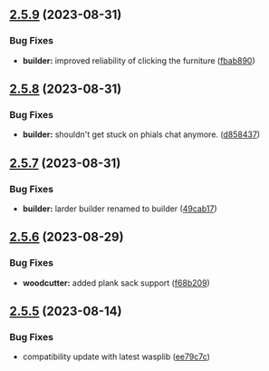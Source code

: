 ## [2.5.9](https://github.com/Torwent/wasp-free/compare/v2.5.8...v2.5.9) (2023-08-31)


### Bug Fixes

* **builder:** improved reliability of clicking the furniture ([fbab890](https://github.com/Torwent/wasp-free/commit/fbab890f96f95b3649b51e020184095418f957ae))



## [2.5.8](https://github.com/Torwent/wasp-free/compare/v2.5.7...v2.5.8) (2023-08-31)


### Bug Fixes

* **builder:** shouldn't get stuck on phials chat anymore. ([d858437](https://github.com/Torwent/wasp-free/commit/d858437a21ba492ed04398be7abd2965210f2f3e))



## [2.5.7](https://github.com/Torwent/wasp-free/compare/v2.5.6...v2.5.7) (2023-08-31)


### Bug Fixes

* **builder:** larder builder renamed to builder ([49cab17](https://github.com/Torwent/wasp-free/commit/49cab17d91234ef35794ca0984c87802d23d3097))



## [2.5.6](https://github.com/Torwent/wasp-free/compare/v2.5.5...v2.5.6) (2023-08-29)


### Bug Fixes

* **woodcutter:** added plank sack support ([f68b209](https://github.com/Torwent/wasp-free/commit/f68b20930b16426361edd9974072b7441301b4b9))



## [2.5.5](https://github.com/Torwent/wasp-free/compare/v2.5.4...v2.5.5) (2023-08-14)


### Bug Fixes

* compatibility update with latest wasplib ([ee79c7c](https://github.com/Torwent/wasp-free/commit/ee79c7cbf8acf767ae1d2c7b199a544b51753226))



